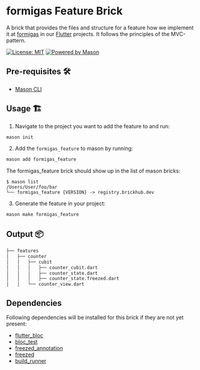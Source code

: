 # formigas Feature Brick

A brick that provides the files and structure for a feature how we implement it at [formigas][formigas_link] in our [Flutter][flutter_link] projects.
It follows the principles of the MVC-pattern.

[![License: MIT][license_badge]][license_link]
[![Powered by Mason][mason_badge]][mason_link]

## Pre-requisites 🛠️

- [Mason CLI][mason_cli_link]

## Usage 🏗️

1. Navigate to the project you want to add the feature to and run:
```sh
mason init
```
2. Add the `formigas_feature` to mason by running:
```sh
mason add formigas_feature
```
The formigas_feature brick should show up in the list of mason bricks:

```
$ mason list
/Users/User/foo/bar
└── formigas_feature {VERSION} -> registry.brickhub.dev
```

3. Generate the feature in your project:
```sh
mason make formigas_feature
```
## Output 📦

```sh
├── features
│   ├── counter
│   │   ├── cubit
│   │   │   ├── counter_cubit.dart
│   │   │   ├── counter_state.dart
│   │   │   ├── counter_state.freezed.dart
│   │   └── counter_view.dart
```

## Dependencies
Following dependencies will be installed for this brick if they are not yet present:

* [flutter_bloc][flutter_bloc_link]
* [bloc_test][bloc_test_link]
* [freezed_annotation][freezed_annotation_link]
* [freezed][freezed_link]
* [build_runner][build_runner_link]

[license_badge]: https://img.shields.io/badge/license-MIT-blue.svg
[license_link]: https://opensource.org/licenses/MIT
[formigas_link]: https://formigas.io
[mason_link]: https://github.com/felangel/mason
[mason_cli_link]: https://github.com/felangel/mason/tree/master/packages/mason_cli
[mason_badge]: https://img.shields.io/endpoint?url=https%3A%2F%2Ftinyurl.com%2Fmason-badge
[freezed_annotation_link]:https://pub.dev/packages/freezed_annotation
[freezed_link]: https://pub.dev/packages/freezed
[build_runner_link]: https://pub.dev/packages/build_runner
[flutter_link]:https://flutter.dev/
[flutter_bloc_link]:https://pub.dev/packages/flutter_bloc
[bloc_test_link]:https://pub.dev/packages/bloc_test
